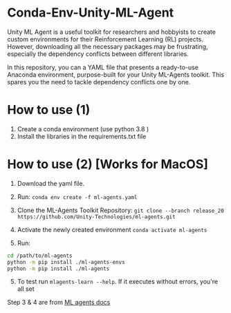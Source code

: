 # Conda-Env-Unity-ML-Agent

Unity ML Agent is a useful toolkit for researchers and hobbyists to create custom environments for their Reinforcement Learning (RL) projects. However, downloading all the necessary packages may be frustrating, especially the dependency conflicts between different libraries.

In this repository, you can  a YAML file that presents a ready-to-use Anaconda environment, purpose-built for your Unity ML-Agents toolkit. This spares you the need to tackle dependency conflicts one by one. 

# How to use (1)
  1. Create a conda environment (use python 3.8 )
  2. Install the libraries in the  requirements.txt file
# How to use (2) [Works for MacOS]
 1. Download the yaml file.
 2. Run:
    ```conda env create -f ml-agents.yaml```

 3. Clone the ML-Agents Toolkit Repository:  ```git clone --branch release_20 https://github.com/Unity-Technologies/ml-agents.git```
 4. Activate the newly created environment ```conda activate ml-agents```
 5. Run:
```sh
cd /path/to/ml-agents
python -m pip install ./ml-agents-envs
python -m pip install ./ml-agents
```
  5. To test run ```mlagents-learn --help```. If it executes without errors, you're all set

Step 3 & 4 are from [ML agents docs](https://github.com/Unity-Technologies/ml-agents/blob/develop/docs/Installation.md)
